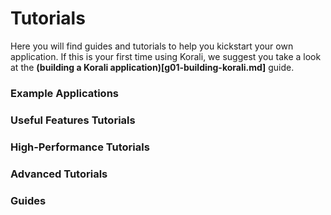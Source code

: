# Tutorials

Here you will find guides and tutorials to help you kickstart your own application. If this is your first time using Korali, we suggest you take a look at the **(building a Korali application)[g01-building-korali.md]** guide. 

### Example Applications

<!--- Tutorials A List --->

### Useful Features Tutorials

<!--- Tutorials B List --->

### High-Performance Tutorials

<!--- Tutorials C List --->

### Advanced Tutorials

<!--- Tutorials D List --->

### Guides

<!--- Tutorials G List --->


